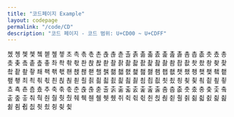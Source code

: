 ```yaml
---
title: "코드페이지 Example"
layout: codepage
permalink: "/code/CD"
description: "코드 페이지 - 코드 범위: U+CD00 ~ U+CDFF"
---
```


<span class="character">촀</span>
<span class="character">촁</span>
<span class="character">촂</span>
<span class="character">촃</span>
<span class="character">촄</span>
<span class="character">촅</span>
<span class="character">촆</span>
<span class="character">촇</span>
<span class="character">초</span>
<span class="character">촉</span>
<span class="character">촊</span>
<span class="character">촋</span>
<span class="character">촌</span>
<span class="character">촍</span>
<span class="character">촎</span>
<span class="character">촏</span>
<span class="character">촐</span>
<span class="character">촑</span>
<span class="character">촒</span>
<span class="character">촓</span>
<span class="character">촔</span>
<span class="character">촕</span>
<span class="character">촖</span>
<span class="character">촗</span>
<span class="character">촘</span>
<span class="character">촙</span>
<span class="character">촚</span>
<span class="character">촛</span>
<span class="character">촜</span>
<span class="character">총</span>
<span class="character">촞</span>
<span class="character">촟</span>
<span class="character">촠</span>
<span class="character">촡</span>
<span class="character">촢</span>
<span class="character">촣</span>
<span class="character">촤</span>
<span class="character">촥</span>
<span class="character">촦</span>
<span class="character">촧</span>
<span class="character">촨</span>
<span class="character">촩</span>
<span class="character">촪</span>
<span class="character">촫</span>
<span class="character">촬</span>
<span class="character">촭</span>
<span class="character">촮</span>
<span class="character">촯</span>
<span class="character">촰</span>
<span class="character">촱</span>
<span class="character">촲</span>
<span class="character">촳</span>
<span class="character">촴</span>
<span class="character">촵</span>
<span class="character">촶</span>
<span class="character">촷</span>
<span class="character">촸</span>
<span class="character">촹</span>
<span class="character">촺</span>
<span class="character">촻</span>
<span class="character">촼</span>
<span class="character">촽</span>
<span class="character">촾</span>
<span class="character">촿</span>
<span class="character">쵀</span>
<span class="character">쵁</span>
<span class="character">쵂</span>
<span class="character">쵃</span>
<span class="character">쵄</span>
<span class="character">쵅</span>
<span class="character">쵆</span>
<span class="character">쵇</span>
<span class="character">쵈</span>
<span class="character">쵉</span>
<span class="character">쵊</span>
<span class="character">쵋</span>
<span class="character">쵌</span>
<span class="character">쵍</span>
<span class="character">쵎</span>
<span class="character">쵏</span>
<span class="character">쵐</span>
<span class="character">쵑</span>
<span class="character">쵒</span>
<span class="character">쵓</span>
<span class="character">쵔</span>
<span class="character">쵕</span>
<span class="character">쵖</span>
<span class="character">쵗</span>
<span class="character">쵘</span>
<span class="character">쵙</span>
<span class="character">쵚</span>
<span class="character">쵛</span>
<span class="character">최</span>
<span class="character">쵝</span>
<span class="character">쵞</span>
<span class="character">쵟</span>
<span class="character">쵠</span>
<span class="character">쵡</span>
<span class="character">쵢</span>
<span class="character">쵣</span>
<span class="character">쵤</span>
<span class="character">쵥</span>
<span class="character">쵦</span>
<span class="character">쵧</span>
<span class="character">쵨</span>
<span class="character">쵩</span>
<span class="character">쵪</span>
<span class="character">쵫</span>
<span class="character">쵬</span>
<span class="character">쵭</span>
<span class="character">쵮</span>
<span class="character">쵯</span>
<span class="character">쵰</span>
<span class="character">쵱</span>
<span class="character">쵲</span>
<span class="character">쵳</span>
<span class="character">쵴</span>
<span class="character">쵵</span>
<span class="character">쵶</span>
<span class="character">쵷</span>
<span class="character">쵸</span>
<span class="character">쵹</span>
<span class="code tofu"></span>
<span class="code tofu"></span>
<span class="character">쵼</span>
<span class="code tofu"></span>
<span class="code tofu"></span>
<span class="code tofu"></span>
<span class="code tofu"></span>
<span class="code tofu"></span>
<span class="code tofu"></span>
<span class="code tofu"></span>
<span class="code tofu"></span>
<span class="code tofu"></span>
<span class="code tofu"></span>
<span class="code tofu"></span>
<span class="character">춈</span>
<span class="code tofu"></span>
<span class="code tofu"></span>
<span class="code tofu"></span>
<span class="character">춌</span>
<span class="code tofu"></span>
<span class="code tofu"></span>
<span class="code tofu"></span>
<span class="code tofu"></span>
<span class="code tofu"></span>
<span class="code tofu"></span>
<span class="code tofu"></span>
<span class="character">추</span>
<span class="character">축</span>
<span class="character">춖</span>
<span class="character">춗</span>
<span class="character">춘</span>
<span class="character">춙</span>
<span class="character">춚</span>
<span class="character">춛</span>
<span class="character">출</span>
<span class="character">춝</span>
<span class="character">춞</span>
<span class="character">춟</span>
<span class="character">춠</span>
<span class="character">춡</span>
<span class="character">춢</span>
<span class="character">춣</span>
<span class="character">춤</span>
<span class="character">춥</span>
<span class="character">춦</span>
<span class="character">춧</span>
<span class="character">춨</span>
<span class="character">충</span>
<span class="character">춪</span>
<span class="character">춫</span>
<span class="character">춬</span>
<span class="character">춭</span>
<span class="character">춮</span>
<span class="character">춯</span>
<span class="character">춰</span>
<span class="character">춱</span>
<span class="code tofu"></span>
<span class="code tofu"></span>
<span class="character">춴</span>
<span class="code tofu"></span>
<span class="code tofu"></span>
<span class="code tofu"></span>
<span class="character">춸</span>
<span class="code tofu"></span>
<span class="code tofu"></span>
<span class="code tofu"></span>
<span class="code tofu"></span>
<span class="code tofu"></span>
<span class="code tofu"></span>
<span class="code tofu"></span>
<span class="code tofu"></span>
<span class="code tofu"></span>
<span class="code tofu"></span>
<span class="character">췃</span>
<span class="character">췄</span>
<span class="code tofu"></span>
<span class="code tofu"></span>
<span class="code tofu"></span>
<span class="code tofu"></span>
<span class="code tofu"></span>
<span class="code tofu"></span>
<span class="code tofu"></span>
<span class="character">췌</span>
<span class="character">췍</span>
<span class="code tofu"></span>
<span class="code tofu"></span>
<span class="character">췐</span>
<span class="code tofu"></span>
<span class="code tofu"></span>
<span class="code tofu"></span>
<span class="character">췔</span>
<span class="code tofu"></span>
<span class="code tofu"></span>
<span class="code tofu"></span>
<span class="code tofu"></span>
<span class="code tofu"></span>
<span class="code tofu"></span>
<span class="code tofu"></span>
<span class="code tofu"></span>
<span class="code tofu"></span>
<span class="code tofu"></span>
<span class="character">췟</span>
<span class="character">췠</span>
<span class="code tofu"></span>
<span class="code tofu"></span>
<span class="code tofu"></span>
<span class="code tofu"></span>
<span class="code tofu"></span>
<span class="code tofu"></span>
<span class="code tofu"></span>
<span class="character">취</span>
<span class="character">췩</span>
<span class="character">췪</span>
<span class="character">췫</span>
<span class="character">췬</span>
<span class="character">췭</span>
<span class="character">췮</span>
<span class="character">췯</span>
<span class="character">췰</span>
<span class="character">췱</span>
<span class="character">췲</span>
<span class="character">췳</span>
<span class="character">췴</span>
<span class="character">췵</span>
<span class="character">췶</span>
<span class="character">췷</span>
<span class="character">췸</span>
<span class="character">췹</span>
<span class="character">췺</span>
<span class="character">췻</span>
<span class="character">췼</span>
<span class="character">췽</span>
<span class="character">췾</span>
<span class="character">췿</span>
